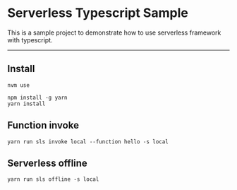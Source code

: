 # Serverless Typescript Sample

This is a sample project to demonstrate how to use serverless framework with typescript.

---

## Install

```shell
nvm use

npm install -g yarn
yarn install
```

## Function invoke

```shell
yarn run sls invoke local --function hello -s local
```

## Serverless offline
```shell
yarn run sls offline -s local
```
